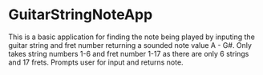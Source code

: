 # GuitarStringNoteApp

This is a basic application for finding the note being played by inputing the guitar string and fret number returning a sounded note value A - G#.
Only takes string numbers 1-6 and fret number 1-17 as there are only 6 strings and 17 frets. Prompts user for input and returns note.

